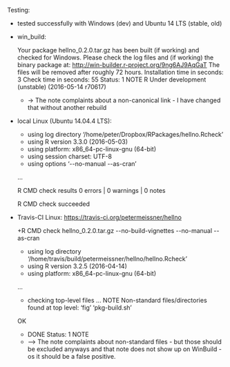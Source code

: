 
Testing:

- tested successfully with Windows (dev) and Ubuntu 14 LTS (stable, old)



- win_build: 	

    Your package hellno_0.2.0.tar.gz has been built (if working) and checked for Windows.
    Please check the log files and (if working) the binary package at:
    http://win-builder.r-project.org/9ng6AJ9AqGaT
    The files will be removed after roughly 72 hours.
    Installation time in seconds: 3
    Check time in seconds: 55
    Status: 1 NOTE
    R Under development (unstable) (2016-05-14 r70617)

    - -> The note complaints about a non-canonical link - I have changed that without another rebuild




- local Linux (Ubuntu 14.04.4 LTS):
    
    * using log directory ‘/home/peter/Dropbox/RPackages/hellno.Rcheck’
    * using R version 3.3.0 (2016-05-03)
    * using platform: x86_64-pc-linux-gnu (64-bit)
    * using session charset: UTF-8
    * using options ‘--no-manual --as-cran’
    
    ...

    R CMD check results
    0 errors | 0 warnings | 0 notes
    
    R CMD check succeeded
    
    
- Travis-CI Linux: https://travis-ci.org/petermeissner/hellno

    +R CMD check hellno_0.2.0.tar.gz --no-build-vignettes --no-manual --as-cran
    * using log directory ‘/home/travis/build/petermeissner/hellno/hellno.Rcheck’
    * using R version 3.2.5 (2016-04-14)
    * using platform: x86_64-pc-linux-gnu (64-bit)
    
    ...
    
    * checking top-level files ... NOTE
    Non-standard files/directories found at top level:
      ‘fig’ ‘pkg-build.sh’
      
    OK
    * DONE
    Status: 1 NOTE
    
    - --> The note complaints about non-standard files - but those should be excluded anyways and that note does not show up on WinBuild - os it should be a false positive.

    
